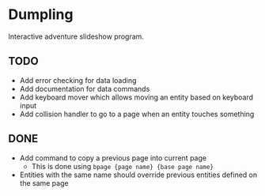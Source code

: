 # Dumpling

Interactive adventure slideshow program.

## TODO
- Add error checking for data loading
- Add documentation for data commands
- Add keyboard mover which allows moving an entity based on keyboard input
- Add collision handler to go to a page when an entity touches something

## DONE
- Add command to copy a previous page into current page
    - This is done using `bpage {page name} {base page name}`
- Entities with the same name should override previous entities defined on the same page
